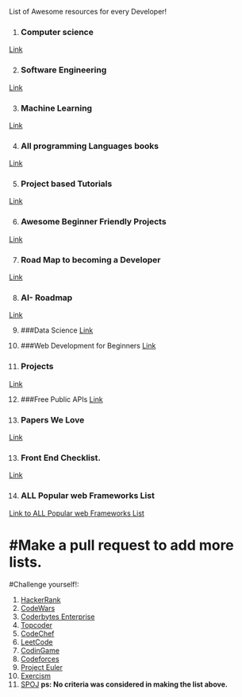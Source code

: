 List of Awesome resources for every Developer!

1. ### Computer science <br>
[Link](https://github.com/Developer-Y/cs-video-courses)

2. ### Software Engineering
[Link](https://github.com/jwasham/coding-interview-university)

3. ### Machine Learning
[Link](https://i.am.ai/roadmap/#%F0%9F%9A%A6-wrap-up)

4. ### All programming Languages books
[Link](https://github.com/cat-milk/Anime-Girls-Holding-Programming-Books)

5. ### Project based Tutorials
[Link](https://github.com/practical-tutorials/project-based-learning)

6. ### Awesome Beginner Friendly Projects
[Link](https://github.com/MunGell/awesome-for-beginners)

7. ### Road Map to becoming a Developer
[Link](https://github.com/kamranahmedse/developer-roadmap)

8. ### AI- Roadmap
[Link](https://github.com/AMAI-GmbH/AI-Expert-Roadmap)

9. ###Data Science 
[Link](https://i.am.ai/roadmap/#%F0%9F%9A%A6-wrap-up)

10. ###Web Development for Beginners
[Link](https://github.com/microsoft/Web-Dev-For-Beginners)

11. ### Projects 
[Link](https://github.com/karan/Projects)

12.  ###Free Public APIs 
[Link](https://github.com/public-apis/public-apis)

13. ### Papers We Love 
[Link](https://github.com/papers-we-love/papers-we-love)

13. ### Front End Checklist.
[Link](https://github.com/thedaviddias/Front-End-Checklist)

14. ### ALL  Popular  web Frameworks List
[Link to ALL  Popular  web Frameworks List ](https://github.com/the-benchmarker/web-frameworks)

#Make a pull request to add more lists.
==============================================================
#Challenge yourself!:
1. [HackerRank](hackerrank.com)
2. [CodeWars](https://codewars.com)
3. [Coderbytes Enterprise](https://coderbyte.com)
4. [Topcoder](https://topcoder.com)
5. [CodeChef](https://codechef.com)
6. [LeetCode](https://leetcode.com)
7. [CodinGame](https://codingame.com)
8. [Codeforces](https://codeforces.com)
9. [Project Euler](https://projecteuler.net)
10. [Exercism](https://exercism.org)
11. [SPOJ](https://spoj.com)
**ps: No criteria was considered in making the list above.**
